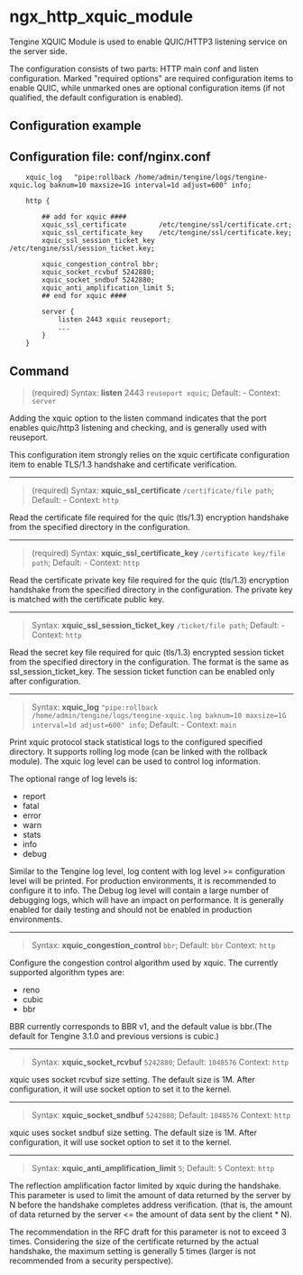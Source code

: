 # ngx_http_xquic_module

Tengine XQUIC Module is used to enable QUIC/HTTP3 listening service on the server side.

The configuration consists of two parts: HTTP main conf and listen configuration. Marked "required options" are required configuration items to enable QUIC, while unmarked ones are optional configuration items (if not qualified, the default configuration is enabled).

## Configuration example

Configuration file: conf/nginx.conf
---

```
    xquic_log   "pipe:rollback /home/admin/tengine/logs/tengine-xquic.log baknum=10 maxsize=1G interval=1d adjust=600" info;

    http {

        ## add for xquic ####
        xquic_ssl_certificate        /etc/tengine/ssl/certificate.crt;
        xquic_ssl_certificate_key    /etc/tengine/ssl/certificate.key;
        xquic_ssl_session_ticket_key /etc/tengine/ssl/session_ticket.key;

        xquic_congestion_control bbr;
        xquic_socket_rcvbuf 5242880;
        xquic_socket_sndbuf 5242880;
        xquic_anti_amplification_limit 5;
        ## end for xquic ####

        server {
            listen 2443 xquic reuseport;
            ...
        }
    }
```

## Command

> (required)
> Syntax: **listen** 2443 `reuseport xquic`;
> Default: -
> Context: `server`

Adding the xquic option to the listen command indicates that the port enables quic/http3 listening and checking, and is generally used with reuseport.

This configuration item strongly relies on the xquic certificate configuration item to enable TLS/1.3 handshake and certificate verification.

---
> (required)
> Syntax: **xquic_ssl_certificate** `/certificate/file path`;
> Default: -
> Context: `http`

Read the certificate file required for the quic (tls/1.3) encryption handshake from the specified directory in the configuration.

---
> (required)
> Syntax: **xquic_ssl_certificate_key** `/certificate key/file path`;
> Default: -
> Context: `http`

Read the certificate private key file required for the quic (tls/1.3) encryption handshake from the specified directory in the configuration. The private key is matched with the certificate public key.

---
> Syntax: **xquic_ssl_session_ticket_key** `/ticket/file path`;
> Default: -
> Context: `http`

Read the secret key file required for quic (tls/1.3) encrypted session ticket from the specified directory in the configuration. The format is the same as ssl_session_ticket_key. The session ticket function can be enabled only after configuration.

---
> Syntax: **xquic_log** `"pipe:rollback /home/admin/tengine/logs/tengine-xquic.log baknum=10 maxsize=1G interval=1d adjust=600" info`;
> Default: -
> Context: `main`

Print xquic protocol stack statistical logs to the configured specified directory. It supports rolling log mode (can be linked with the rollback module). The xquic log level can be used to control log information.

The optional range of log levels is:

* report
* fatal
* error
* warn
* stats
* info
* debug

Similar to the Tengine log level, log content with log level >= configuration level will be printed. For production environments, it is recommended to configure it to info.
The Debug log level will contain a large number of debugging logs, which will have an impact on performance. It is generally enabled for daily testing and should not be enabled in production environments.

---
> Syntax: **xquic_congestion_control** `bbr`;
> Default: `bbr`
> Context: `http`

Configure the congestion control algorithm used by xquic. The currently supported algorithm types are:

* reno
* cubic
* bbr

BBR currently corresponds to BBR v1, and the default value is bbr.(The default for Tengine 3.1.0 and previous versions is cubic.)

---
> Syntax: **xquic_socket_rcvbuf** `5242880`;
> Default: `1048576`
> Context: `http`

xquic uses socket rcvbuf size setting. The default size is 1M. After configuration, it will use socket option to set it to the kernel.

---
> Syntax: **xquic_socket_sndbuf** `5242880`;
> Default: `1048576`
> Context: `http`

xquic uses socket sndbuf size setting. The default size is 1M. After configuration, it will use socket option to set it to the kernel.

---
> Syntax: **xquic_anti_amplification_limit** `5`;
> Default: `5`
> Context: `http`

The reflection amplification factor limited by xquic during the handshake. This parameter is used to limit the amount of data returned by the server by N before the handshake completes address verification. (that is, the amount of data returned by the server <= the amount of data sent by the client * N).

The recommendation in the RFC draft for this parameter is not to exceed 3 times. Considering the size of the certificate returned by the actual handshake, the maximum setting is generally 5 times (larger is not recommended from a security perspective).
